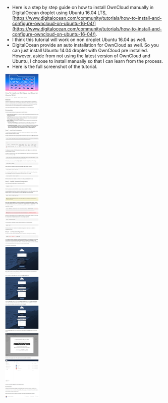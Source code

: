* Here is a step by step guide on how to install OwnCloud manually in DigitalOcean droplet using Ubuntu 16.04 LTS, [https://www.digitalocean.com/community/tutorials/how-to-install-and-configure-owncloud-on-ubuntu-16-04/](https://www.digitalocean.com/community/tutorials/how-to-install-and-configure-owncloud-on-ubuntu-16-04/).
* I think this tutorial will work on non droplet Ubuntu 16.04 as well.
* DigitalOcean provide an auto installation for OwnCloud as well. So you can just install Ubuntu 14.04 droplet with OwnCloud pre installed. However, aside from not using the latest version of OwnCloud and Ubuntu, I choose to install manually so that I can learn from the process.
* Here is the full screenshot of the tutorial.

![./20161029-1155-cet-how-to-install-and-configure-owncloud-on-ubuntu-1604-1.png](./20161029-1155-cet-how-to-install-and-configure-owncloud-on-ubuntu-1604-1.png)